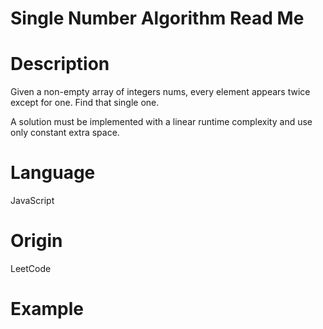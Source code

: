 # Single Number Algorithm Read Me

# Description

Given a non-empty array of integers nums, every element appears twice except for one.  Find that single one.

A solution must be implemented with a linear runtime complexity and use only constant extra space.

# Language

JavaScript

# Origin

LeetCode

# Example